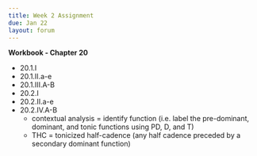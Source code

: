 ```yaml
---
title: Week 2 Assignment
due: Jan 22
layout: forum
---
```


**Workbook - Chapter 20**

- 20.1.I
- 20.1.II.a-e
- 20.1.III.A-B
- 20.2.I
- 20.2.II.a-e
- 20.2.IV.A-B
    - contextual analysis = identify function (i.e. label the pre-dominant, dominant, and tonic functions using PD, D, and T)
    - THC = tonicized half-cadence (any half cadence preceded by a secondary dominant function)
